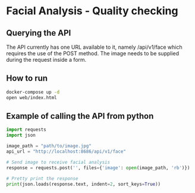 # Facial Analysis - Quality checking

Querying the API
-----
The API currently has one URL available to it, namely <ip>/api/v1/face which requires the use of the POST method.
The image needs to be supplied during the request inside a form.

## How to run
```bash
docker-compose up -d
open web/index.html
```

## Example of calling the API from python
```python
import requests
import json

image_path = "path/to/image.jpg"
api_url = "http://localhost:8686/api/v1/face"

# Send image to receive facial analysis
response = requests.post('', files={'image': open(image_path, 'rb')})

# Pretty print the response
print(json.loads(response.text, indent=2, sort_keys=True))
```
